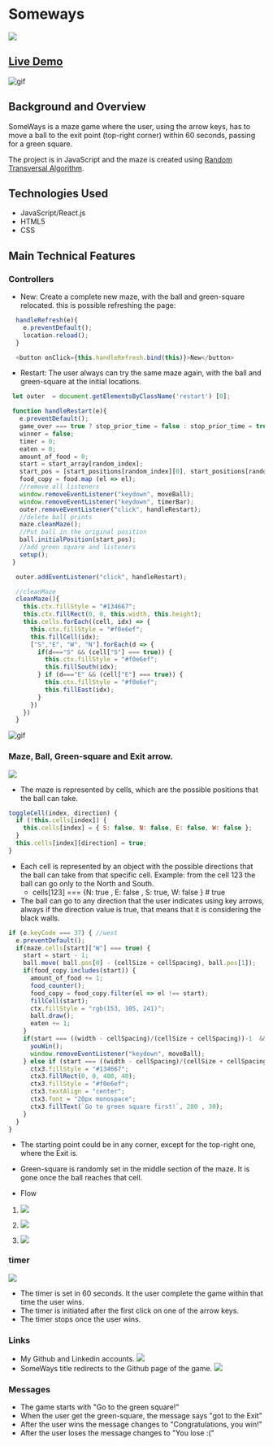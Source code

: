# Someways
![](images/someways.png)

## [Live Demo](https://nmenares.github.io/js_someways/)
![gif](images/demo.gif)

## Background and Overview
SomeWays is a maze game where the user, using the arrow keys, has to move a ball to the exit point (top-right corner) within 60 seconds, passing for a green square.

The project is in JavaScript and the maze is created using [Random Transversal Algorithm](https://bl.ocks.org/mbostock/70a28267db0354261476).

## Technologies Used
* JavaScript/React.js
* HTML5
* CSS

## Main Technical Features

### Controllers
* New: Create a complete new maze, with the ball and green-square relocated. this is possible refreshing the page:
```js
  handleRefresh(e){
    e.preventDefault();
    location.reload();
  }

  <button onClick={this.handleRefresh.bind(this)}>New</button>
```
* Restart: The user always can try the same maze again, with the ball and green-square at the initial locations.

```js
 let outer  = document.getElementsByClassName('restart') [0];

 function handleRestart(e){
   e.preventDefault();
   game_over === true ? stop_prior_time = false : stop_prior_time = true;
   winner = false;
   timer = 0;
   eaten = 0;
   amount_of_food = 0;
   start = start_array[random_index];
   start_pos = [start_positions[random_index][0], start_positions[random_index][1]];
   food_copy = food.map (el => el);
   //remove all listeners
   window.removeEventListener("keydown", moveBall);
   window.removeEventListener("keydown", timerBar);
   outer.removeEventListener("click", handleRestart);
   //delete ball prints
   maze.cleanMaze();
   //Put ball in the original position
   ball.initialPosition(start_pos);
   //add green square and listeners
   setup();
 }

  outer.addEventListener("click", handleRestart);
```
```js
  //cleanMaze
  cleanMaze(){
    this.ctx.fillStyle = "#134667";
    this.ctx.fillRect(0, 0, this.width, this.height);
    this.cells.forEach((cell, idx) => {
      this.ctx.fillStyle = "#f0e6ef";
      this.fillCell(idx);
      ["S","E", "W", "N"].forEach(d => {
        if(d==="S" && (cell["S"] === true)) {
          this.ctx.fillStyle = "#f0e6ef";
          this.fillSouth(idx);
        } if (d==="E" && (cell["E"] === true)) {
          this.ctx.fillStyle = "#f0e6ef";
          this.fillEast(idx);
        }
      })
    })
  }
```

![gif](images/restart.gif)

### Maze, Ball, Green-square and Exit arrow.
![](images/mazepicture.png)
* The maze is represented by cells, which are the possible positions that the ball can take.
```js
toggleCell(index, direction) {
  if (!this.cells[index]) {
    this.cells[index] = { S: false, N: false, E: false, W: false };
  }
  this.cells[index][direction] = true;
}
```
* Each cell is represented by an object with the possible directions that the ball can take from that specific cell. Example: from the cell 123 the ball can go only to the North and South.
  * cells[123] === {N: true , E: false , S: true, W: false } # true
* The ball can go to any direction that the user indicates using key arrows, always if the direction value is true, that means that it is considering the black walls.
```js
if (e.keyCode === 37) { //west
  e.preventDefault();
  if(maze.cells[start]["W"] === true) {
    start = start - 1;
    ball.move( ball.pos[0] - (cellSize + cellSpacing), ball.pos[1]);
    if(food_copy.includes(start)) {
      amount_of_food += 1;
      food_counter();
      food_copy = food_copy.filter(el => el !== start);
      fillCell(start);
      ctx.fillStyle = "rgb(153, 105, 241)";
      ball.draw();
      eaten += 1;
    }
    if(start === ((width - cellSpacing)/(cellSize + cellSpacing))-1  && eaten === 1){
      youWin();
      window.removeEventListener("keydown", moveBall);
    } else if (start === ((width - cellSpacing)/(cellSize + cellSpacing))-1){
      ctx3.fillStyle = "#134667";
      ctx3.fillRect(0, 0, 400, 40);
      ctx3.fillStyle = "#f0e6ef";
      ctx3.textAlign = "center";
      ctx3.font = "20px monospace";
      ctx3.fillText(`Go to green square first!`, 200 , 30);
    }
  }
}
```
* The starting point could be in any corner, except for the top-right one, where the Exit is.
* Green-square is randomly set in the middle section of the maze. It is gone once the ball reaches that cell.

* Flow
 1. ![](images/ballpicture.png)

 2. ![](images/green-squarepicture.png)

 3. ![](images/exitpicture.png)



### timer

![](images/timerpicture.png)

* The timer is set in 60 seconds. It the user complete the game within that time the user wins.
* The timer is initiated after the first click on one of the arrow keys.
* The timer stops once the user wins.

### Links

* My Github and Linkedin accounts.
![](images/link1.png)
* SomeWays title redirects to the Github page of the game.
![](images/link2.png)

### Messages
* The game starts with "Go to the green square!"
* When the user get the green-square, the message says "got to the Exit"
* After the user wins the message changes to "Congratulations, you win!"
* After the user loses the message changes to "You lose :("
